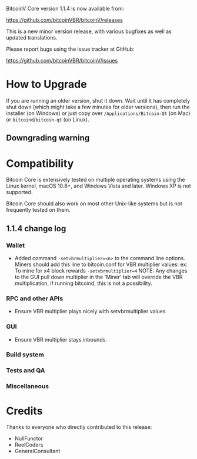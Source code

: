BitcoinV Core version 1.1.4 is now available from:

  <https://github.com/bitcoinVBR/bitcoinV/releases>

This is a new minor version release, with various bugfixes
as well as updated translations.

Please report bugs using the issue tracker at GitHub:

  <https://github.com/bitcoinVBR/bitcoinV/issues>


How to Upgrade
==============

If you are running an older version, shut it down. Wait until it has completely
shut down (which might take a few minutes for older versions), then run the
installer (on Windows) or just copy over `/Applications/Bitcoin-Qt` (on Mac)
or `bitcoind`/`bitcoin-qt` (on Linux).


Downgrading warning
-------------------


Compatibility
==============

Bitcoin Core is extensively tested on multiple operating systems using
the Linux kernel, macOS 10.8+, and Windows Vista and later. Windows XP is not supported.

Bitcoin Core should also work on most other Unix-like systems but is not
frequently tested on them.

1.1.4 change log
------------------

### Wallet
- Added command `-setvbrmultiplier=<n>` to the command line options. 
Miners should add this line to bitcoin.conf for VBR multiplier values:
ex: To mine for x4 block rewards
`-setvbrmultiplier=4`
NOTE: Any changes to the GUI pull down multiplier in the 'Miner' tab will override the 
      VBR multiplication, if running bitcoind, this is not a possibility.
### RPC and other APIs
- Ensure VBR multiplier plays nicely with setvbrmultiplier values

### GUI
- Ensure VBR multiplier stays inbounds.


### Build system


### Tests and QA


### Miscellaneous


Credits
=======

Thanks to everyone who directly contributed to this release:

- NullFunctor
- ReelCoders
- GeneralConsultant

